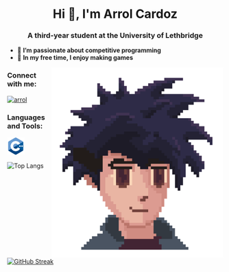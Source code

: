 

<!--
**ArrolCardoz/ArrolCardoz** is a ✨ _special_ ✨ repository because its `README.md` (this file) appears on your GitHub profile.

Here are some ideas to get you started:

- 🔭 I’m currently working on ...
- 🌱 I’m currently learning ...
- 👯 I’m looking to collaborate on ...
- 🤔 I’m looking for help with ...
- 💬 Ask me about ...
- 📫 How to reach me: ...
- 😄 Pronouns: ...
- ⚡ Fun fact: ...
-->
<h1 align="center">Hi 👋, I'm Arrol Cardoz</h1>
<h3 align="center">A third-year student at the University of Lethbridge</h3>

- 🌱 **I’m passionate about competitive programming**
- 🔭 **In my free time, I enjoy making games**


<img align="right" alt="Coding" width="400" src="https://raw.githubusercontent.com/ArrolCardoz/ArrolCardoz/refs/heads/main/Idel%20DP.gif">
<h3 align="left">Connect with me:</h3>
<p align="left">
<a href="https://www.leetcode.com/arrol" target="blank"><img align="center" src="https://raw.githubusercontent.com/rahuldkjain/github-profile-readme-generator/master/src/images/icons/Social/leet-code.svg" alt="arrol" height="30" width="40" /></a>
</p>

<h3 align="left">Languages and Tools:</h3>
<p align="left"> <a href="https://www.w3schools.com/cpp/" target="_blank" rel="noreferrer"> <img src="https://raw.githubusercontent.com/devicons/devicon/master/icons/cplusplus/cplusplus-original.svg" alt="cplusplus" width="40" height="40"/> </a> </p>

![Top Langs](https://github-readme-stats.vercel.app/api/top-langs/?username=arrolcardoz&layout=compact&theme=holi)
[![GitHub Streak](https://streak-stats.demolab.com/?user=ArrolCardoz&theme=holi-theme)](https://git.io/streak-stats)
